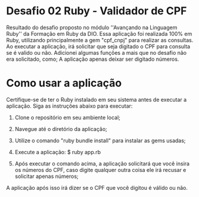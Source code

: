 # Desafio 02 Ruby - Validador de CPF
Resultado do desafio proposto no módulo ''Avançando na Linguagem Ruby'' da Formação em Ruby da DIO. Essa aplicação foi realizada 100% em Ruby, utilizando principalmente a gem "cpf_cnpj" para realizar as consultas. Ao executar a aplicação, irá solicitar que seja digitado o CPF para consulta se é valido ou não. Adicionei algumas funções a mais que no desafio não era solicitado, como; A aplicação apenas deixar ser digitado números.

# Como usar a aplicação

Certifique-se de ter o Ruby instalado em seu sistema antes de executar a aplicação. Siga as instruções abaixo para executar:

1. Clone o repositório em seu ambiente local;

2. Navegue até o diretório da aplicação;

3. Utilize o comando "ruby bundle install" para instalar as gems usadas;

4. Execute a aplicação:
$ ruby app.rb

 5. Após executar o comando acima, a aplicação solicitará que você insira os números do CPF, caso digite qualquer outra coisa ele irá recusar e solicitar apenas números;

 
 A aplicação após isso irá dizer se o CPF que você digitou é válido ou não.
